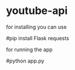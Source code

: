 # youtube-api

for installing you can use

#pip install Flask requests

for running the app

#python app.py
